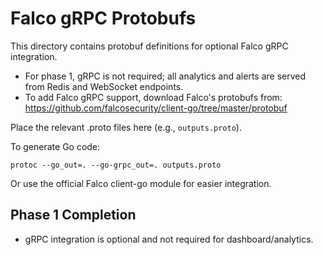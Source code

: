 # Falco gRPC Protobufs

This directory contains protobuf definitions for optional Falco gRPC integration.

- For phase 1, gRPC is not required; all analytics and alerts are served from Redis and WebSocket endpoints.
- To add Falco gRPC support, download Falco's protobufs from:
  https://github.com/falcosecurity/client-go/tree/master/protobuf

Place the relevant .proto files here (e.g., `outputs.proto`).

To generate Go code:

```
protoc --go_out=. --go-grpc_out=. outputs.proto
```

Or use the official Falco client-go module for easier integration.

## Phase 1 Completion
- gRPC integration is optional and not required for dashboard/analytics.
